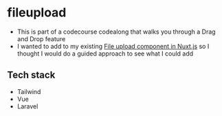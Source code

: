 # fileupload

- This is part of a codecourse codealong that walks you through a Drag and Drop feature
- I wanted to add to my existing [File upload component in Nuxt.js](https://github.com/Robinhoeh/image-upload) so I thought I would do a guided approach to see what I could add

## Tech stack

- Tailwind
- Vue
- Laravel
